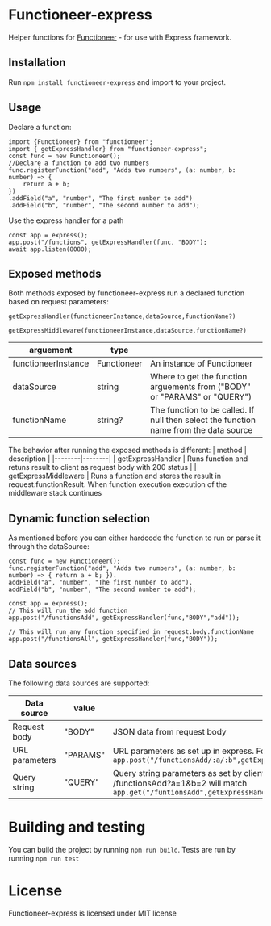 # Functioneer-express

Helper functions for [Functioneer](https://github.com/Cemal-Berk/functioneer) - for use with Express framework.

## Installation

Run `npm install functioneer-express` and import to your project.

## Usage

Declare a function:

    import {Functioneer} from "functioneer";
    import { getExpressHandler} from "functioneer-express";
    const func = new Functioneer();
    //Declare a function to add two numbers
    func.registerFunction("add", "Adds two numbers", (a: number, b: number) => {
        return a + b;
    })
    .addField("a", "number", "The first number to add")
    .addField("b", "number", "The second number to add");

Use the express handler for a path

    const app = express();
    app.post("/functions", getExpressHandler(func, "BODY");
    await app.listen(8080);

## Exposed methods

Both methods exposed by functioneer-express run a declared function based on request parameters:


`getExpressHandler(functioneerInstance,dataSource,functionName?)`

`getExpressMiddleware(functioneerInstance,dataSource,functionName?)`

| arguement           | type        |                                                                                       |
| ------------------- | ----------- | ------------------------------------------------------------------------------------- |
| functioneerInstance | Functioneer | An instance of Functioneer                                                            |
| dataSource          | string      | Where to get the function arguements from ("BODY" or "PARAMS" or "QUERY") |
| functionName        | string?     | The function to be called. If null then select the function name from the data source |

The behavior after running the exposed methods is different:
| method | description |
|--------|--------|
| getExpressHandler | Runs function and retuns result to client as request body with 200 status |
| getExpressMiddleware | Runs a function and stores the result in request.functionResult. When function execution execution of the middleware stack continues

## Dynamic function selection

As mentioned before you can either hardcode the function to run or parse it through the dataSource:

    const func = new Functioneer();
    func.registerFunction("add", "Adds two numbers", (a: number, b: number) => { return a + b; }).
    addField("a", "number", "The first number to add").
    addField("b", "number", "The second number to add");

    const app = express();
    // This will run the add function
    app.post("/functionsAdd", getExpressHandler(func,"BODY","add"));

    // This will run any function specified in request.body.functionName
    app.post("/functionsAll", getExpressHandler(func,"BODY"));

## Data sources

The following data sources are supported:

| Data source    | value    |                                                                                                                                                                     |
| -------------- | -------- | ------------------------------------------------------------------------------------------------------------------------------------------------------------------- |
| Request body   | "BODY"   | JSON data from request body                                                                                                                                         |
| URL parameters | "PARAMS" | URL parameters as set up in express. For example : `app.post("/functionsAdd/:a/:b",getExpressHandler(func,"PARAMS","add"));`                                        |
| Query string   | "QUERY"  | Query string parameters as set by client. For example a request to /functionsAdd?a=1&b=2 will match `app.get("/funtionsAdd",getExpressHandler(func,"QUERY","add"))` |

# Building and testing

You can build the project by running `npm run build`.
Tests are run by running `npm run test`

# License

Functioneer-express is licensed under MIT license

